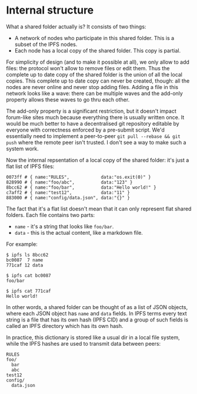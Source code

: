 # Internal structure

What a shared folder actually is? It consists of two things:

- A network of nodes who participate in this shared folder. This is a subset of the IPFS nodes.
- Each node has a local copy of the shared folder. This copy is partial.

For simplicity of design (and to make it possible at all), we only allow to add files: the protocol won't allow to remove files or edit them. Thus the complete up to date copy of the shared folder is the union of all the local copies. This complete up to date copy can never be created, though: all the nodes are never online and never stop adding files. Adding a file in this network looks like a wave: there can be multiple waves and the add-only property allows these waves to go thru each other.

The add-only property is a significant restriction, but it doesn't impact forum-like sites much because everything there is usually written once. It would be much better to have a decentralised git repository editable by everyone with correctness enforced by a pre-submit script. We'd essentially need to implement a peer-to-peer `git pull --rebase && git push` where the remote peer isn't trusted. I don't see a way to make such a system work.

Now the internal repsentation of a local copy of the shared folder: it's just a flat list of IPFS files:

```
0073ff # { name:"RULES",            data:"os.exit(0)" }
828990 # { name:"foo/abc",          data:"123" }
8bcc62 # { name:"foo/bar",          data:"Hello world!" }
c7aff2 # { name:"test12",           data:"11" }
883000 # { name:"config/data.json", data:"{}" }
```

The fact that it's a flat list doesn't mean that it can only represent flat shared folders. Each file contains two parts:
- `name` - it's a string that looks like `foo/bar`.
- `data` - this is the actual content, like a markdown file.

For example:

```
$ ipfs ls 8bcc62
bc0087  7 name
771caf 12 data

$ ipfs cat bc0087
foo/bar

$ ipfs cat 771caf
Hello world!
```

In other words, a shared folder can be thought of as a list of JSON objects, where each JSON object has `name` and `data` fields. In IPFS terms every text string is a file that has its own hash (IPFS CID) and a group of such fields is called an IPFS directory which has its own hash.

In practice, this dictionary is stored like a usual dir in a local file system, while the IPFS hashes are used to transmit data between peers:

```
RULES
foo/
  bar
  abc
test12
config/
  data.json
```
